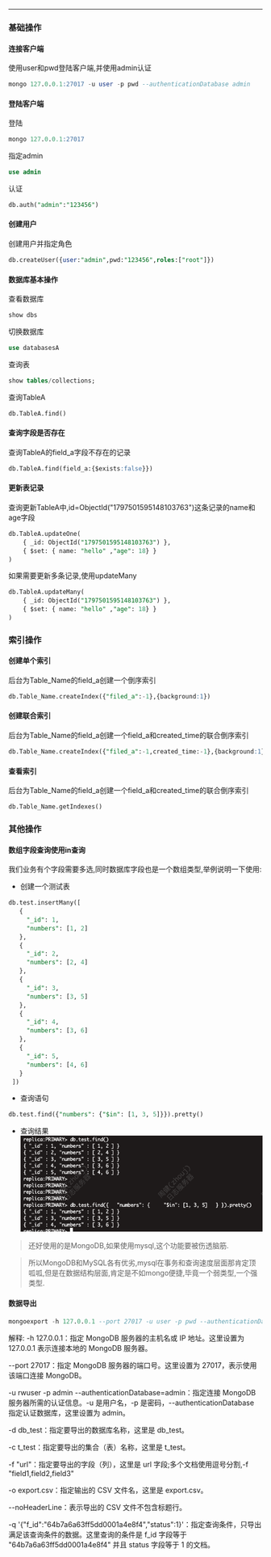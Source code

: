 
<article-title title="MongoDB使用小祭巧"></article-title>

<article-meta created="2023年8月01日" updated="2023年8月01日"></article-meta>

---

### 基础操作

#### 连接客户端
使用user和pwd登陆客户端,并使用admin认证
```sql
mongo 127.0.0.1:27017 -u user -p pwd --authenticationDatabase admin
```
#### 登陆客户端
登陆
```sql
mongo 127.0.0.1:27017
```
指定admin
```sql
use admin
```
认证
```sql
db.auth("admin":"123456")
```
#### 创建用户
创建用户并指定角色
```sql
db.createUser({user:"admin",pwd:"123456",roles:["root"]})
```

#### 数据库基本操作
查看数据库
```sql
show dbs
```
切换数据库
```sql
use databasesA
```
查询表
```sql
show tables/collections;
```
查询TableA
```sql
db.TableA.find()
```

#### 查询字段是否存在
查询TableA的field_a字段不存在的记录
```sql
db.TableA.find(field_a:{$exists:false}})
```

#### 更新表记录
查询更新TableA中,id=ObjectId("1797501595148103763")这条记录的name和age字段
```sql
db.TableA.updateOne(
    { _id: ObjectId("1797501595148103763") },
    { $set: { name: "hello" ,"age": 18} }
)
```
如果需要更新多条记录,使用updateMany
```sql
db.TableA.updateMany(
    { _id: ObjectId("1797501595148103763") },
    { $set: { name: "hello" ,"age": 18} }
)
```

### 索引操作

#### 创建单个索引
后台为Table_Name的field_a创建一个倒序索引
```sql
db.Table_Name.createIndex({"filed_a":-1},{background:1})
```

#### 创建联合索引
后台为Table_Name的field_a创建一个field_a和created_time的联合倒序索引
```sql
db.Table_Name.createIndex({"filed_a":-1,created_time:-1},{background:1})
```

#### 查看索引
后台为Table_Name的field_a创建一个field_a和created_time的联合倒序索引
```sql
db.Table_Name.getIndexes()
```


### 其他操作

#### 数组字段查询使用in查询
我们业务有个字段需要多选,同时数据库字段也是一个数组类型,举例说明一下使用:
* 创建一个测试表
```sql
db.test.insertMany([
   {
     "_id": 1,
     "numbers": [1, 2]
   },
   {
     "_id": 2,
     "numbers": [2, 4]
   },
   {
     "_id": 3,
     "numbers": [3, 5]
   },
   {
     "_id": 4,
     "numbers": [3, 6]
   },
   {
     "_id": 5,
     "numbers": [4, 6]
   }
 ])
```
* 查询语句
```sql
db.test.find({"numbers": {"$in": [1, 3, 5]}}).pretty()
```
* 查询结果![img.png](static/img.png)

> 还好使用的是MongoDB,如果使用mysql,这个功能要被伤透脑筋.

> 所以MongoDB和MySQL各有优劣,mysql在事务和查询速度层面那肯定顶呱呱,但是在数据结构层面,肯定是不如mongo便捷,毕竟一个弱类型,一个强类型.

#### 数据导出
```sql
mongoexport -h 127.0.0.1 --port 27017 -u user -p pwd --authenticationDatabase=admin -d db_test -c t_test -f "url" -o export.csv --noHeaderLine -q '{"f_id":"64c0bc255a1bca0001fef5bd","status":1}'
```
解释:
-h 127.0.0.1：指定 MongoDB 服务器的主机名或 IP 地址。这里设置为 127.0.0.1 表示连接本地的 MongoDB 服务器。

--port 27017：指定 MongoDB 服务器的端口号。这里设置为 27017，表示使用该端口连接 MongoDB。

-u rwuser -p admin --authenticationDatabase=admin：指定连接 MongoDB 服务器所需的认证信息。-u 是用户名，-p 是密码，--authenticationDatabase 指定认证数据库，这里设置为 admin。

-d db_test：指定要导出的数据库名称，这里是 db_test。

-c t_test：指定要导出的集合（表）名称，这里是 t_test。

-f "url"：指定要导出的字段（列），这里是 url 字段;多个文档使用逗号分割,-f "field1,field2,field3"

-o export.csv：指定输出的 CSV 文件名，这里是 export.csv。

--noHeaderLine：表示导出的 CSV 文件不包含标题行。

-q '{"f_id":"64b7a6a63ff5dd0001a4e8f4","status":1}'：指定查询条件，只导出满足该查询条件的数据。这里查询的条件是 f_id 字段等于 "64b7a6a63ff5dd0001a4e8f4" 并且 status 字段等于 1 的文档。
